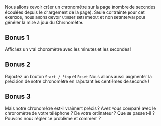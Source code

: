 
Nous allons devoir créer un chronomètre sur la page (nombre de secondes écoulées depuis le chargement de la page).
Seule contrainte pour cet exercice, nous allons devoir utiliser setTimeout et non setInterval pour générer la mise à jour du Chronomètre.

## Bonus 1
Affichez un vrai chonomètre avec les minutes et les secondes !

## Bonus 2
Rajoutez un bouton `Start / Stop` et `Reset` 
Nous allons aussi augmenter la précision de notre chronomètre en rajoutant les centièmes de seconde !

## Bonus 3
Mais notre chronomètre est-il vraiment précis ? Avez vous comparé avec le chronomètre de votre téléphone ? De votre ordinateur ?
Que se passe t-il ?
Pouvons nous régler ce problème et comment ?
